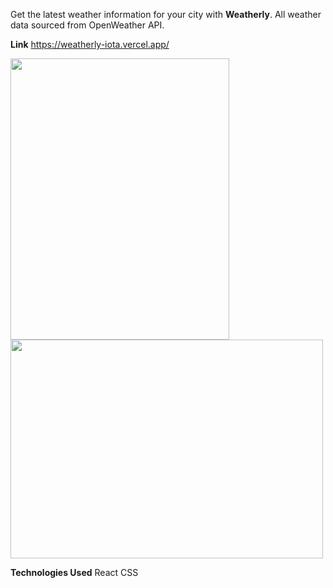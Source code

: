 Get the latest weather information for your city with **Weatherly**. All weather data sourced from OpenWeather API.

**Link**
https://weatherly-iota.vercel.app/

<img src="https://github-production-user-asset-6210df.s3.amazonaws.com/109078860/240548742-9d7a31c2-0b3d-4ff7-9f2e-6808e5ba9743.png" width="350" height="450"/>

<img src="https://github.com/cchow33/Weatherly/assets/109078860/6b59eeb0-c67b-427d-8e35-d9fa22cd9c28" width="500" height="350"/>

**Technologies Used**
React
CSS




